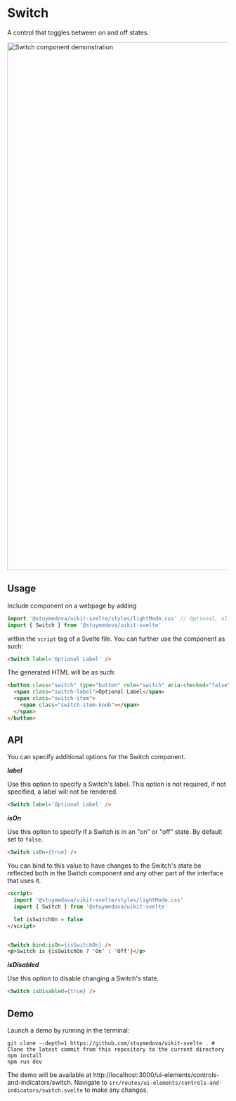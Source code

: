 # Switch

A control that toggles between on and off states.

<img width="1198" alt="Switch component demonstration" src="https://user-images.githubusercontent.com/53351370/169700774-e618f220-33c6-4786-aa4f-ccdd5a80482f.png">

## Usage

Include component on a webpage by adding 
```js
import '@stuymedova/uikit-svelte/styles/lightMode.css' // Optional, alternatively use darkMode.css or a custom stylesheet
import { Switch } from '@stuymedova/uikit-svelte'
```
within the `script` tag of a Svelte file. You can further use the component as such:

```html
<Switch label='Optional Label' />
```

The generated HTML will be as such:

```html
<button class="switch" type="button" role="switch" aria-checked="false" aria-disabled="false">
  <span class="switch-label">Optional Label</span>
  <span class="switch-item">
    <span class="switch-item-knob"></span>
  </span>
</button>
```

## API

You can specify additional options for the Switch component.

***label***

Use this option to specify a Switch's label. This option is not required, if not specified, a label will not be rendered.

```html
<Switch label='Optional Label' />
```

***isOn***

Use this option to specify if a Switch is in an "on" or "off" state. By default set to `false`.

```html
<Switch isOn={true} />
```

You can bind to this value to have changes to the Switch's state be reflected both in the Switch component and any other part of the interface that uses it.

```html
<script>
  import '@stuymedova/uikit-svelte/styles/lightMode.css'
  import { Switch } from '@stuymedova/uikit-svelte'

  let isSwitchOn = false
</script>


<Switch bind:isOn={isSwitchOn} />
<p>Switch is {isSwitchOn ? 'On' : 'Off'}</p>
```

***isDisabled***

Use this option to disable changing a Switch's state.

```html
<Switch isDisabled={true} />
```

## Demo

Launch a demo by running in the terminal:

```shell
git clone --depth=1 https://github.com/stuymedova/uikit-svelte . # Clone the latest commit from this repository to the current directory
npm install
npm run dev
```

The demo will be available at http://localhost:3000/ui-elements/controls-and-indicators/switch. Navigate to `src/routes/ui-elements/controls-and-indicators/switch.svelte` to make any changes.
